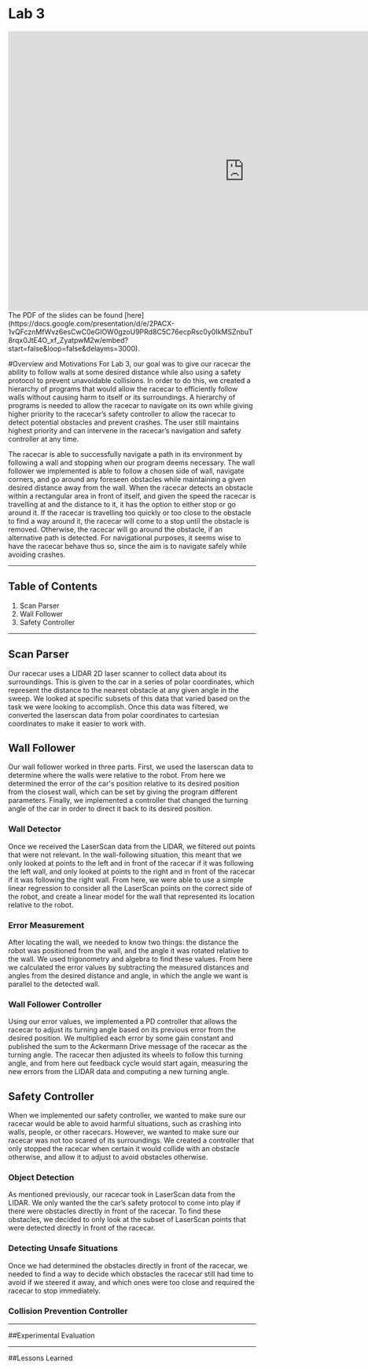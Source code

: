 # Lab 3
<iframe src="https://docs.google.com/presentation/d/e/2PACX-1vQFcznMfWvz6esCwC0eGIOW0gzoU9PRd8C5C76ecpRsc0y0IkMSZnbuT8rqx0JtE4O_xf_ZyatpwM2w/embed?start=false&loop=false&delayms=3000" frameborder="0" width="960" height="569" allowfullscreen="true" mozallowfullscreen="true" webkitallowfullscreen="true"></iframe>
The PDF of the slides can be found [here](https://docs.google.com/presentation/d/e/2PACX-1vQFcznMfWvz6esCwC0eGIOW0gzoU9PRd8C5C76ecpRsc0y0IkMSZnbuT8rqx0JtE4O_xf_ZyatpwM2w/embed?start=false&loop=false&delayms=3000).

#Overview and Motivations
For Lab 3, our goal was to give our racecar the ability to follow walls at some desired distance while also using a safety protocol to prevent unavoidable collisions. In order to do this, we created a hierarchy of programs that would allow the racecar to efficiently follow walls without causing harm to itself or its surroundings. A hierarchy of programs is needed to allow the racecar to navigate on its own while giving higher priority to the racecar’s safety controller to allow the racecar to detect potential obstacles and prevent crashes. The user still maintains highest priority and can intervene in the racecar’s navigation and safety controller at any time. 

The racecar is able to successfully navigate a path in its environment by following a wall and stopping when our program deems necessary. The wall follower we implemented is able to follow a chosen side of wall, navigate corners, and go around any foreseen obstacles while maintaining a given desired distance away from the wall. When the racecar detects an obstacle within a rectangular area in front of itself, and given the speed the racecar is travelling at and the distance to it, it has the option to either stop or go around it. If the racecar is travelling too quickly or too close to the obstacle to find a way around it, the racecar will come to a stop until the obstacle is removed. Otherwise, the racecar will go around the obstacle, if an alternative path is detected. For navigational purposes, it seems wise to have the racecar behave thus so, since the aim is to navigate safely while avoiding crashes.

***

## Table of Contents
1. Scan Parser
2. Wall Follower
3. Safety Controller

***

## Scan Parser
Our racecar uses a LIDAR 2D laser scanner to collect data about its surroundings. This is given to the car in a series of polar coordinates, which represent the distance to the nearest obstacle at any given angle in the sweep. We looked at specific subsets of this data that varied based on the task we were looking to accomplish. Once this data was filtered, we converted the laserscan data from polar coordinates to cartesian coordinates to make it easier to work with.

## Wall Follower
Our wall follower worked in three parts. First, we used the laserscan data to determine where the walls were relative to the robot. From here we determined the error of the car's position relative to its desired position from the closest wall, which can be set by giving the program different parameters. Finally, we implemented a controller that changed the turning angle of the car in order to direct it back to its desired position.

### Wall Detector
Once we received the LaserScan data from the LIDAR, we filtered out points that were not relevant. In the wall-following situation, this meant that we only looked at points to the left and in front of the racecar if it was following the left wall, and only looked at points to the right and in front of the racecar if it was following the right wall. From here, we were able to use a simple linear regression to consider all the LaserScan points on the correct side of the robot, and create a linear model for the wall that represented its location relative to the robot.

### Error Measurement
After locating the wall, we needed to know two things: the distance the robot was positioned from the wall, and the angle it was rotated relative to the wall. We used trigonometry and algebra to find these values. From here we calculated the error values by subtracting the measured distances and angles from the desired distance and angle, in which the angle we want is parallel to the detected wall.

### Wall Follower Controller
Using our error values, we implemented a PD controller that allows the racecar to adjust its turning angle based on its previous error from the desired position. We multiplied each error by some gain constant and published the sum to the Ackermann Drive message of the racecar as the turning angle. The racecar then adjusted its wheels to follow this turning angle, and from here out feedback cycle would start again, measuring the new errors from the LIDAR data and computing a new turning angle. 

## Safety Controller
When we implemented our safety controller, we wanted to make sure our racecar would be able to avoid harmful situations, such as crashing into walls, people, or other racecars. However, we wanted to make sure our racecar was not too scared of its surroundings. We created a controller that only stopped the racecar when certain it would collide with an obstacle otherwise, and allow it to adjust to avoid obstacles otherwise.

### Object Detection
As mentioned previously, our racecar took in LaserScan data from the LIDAR. We only wanted the the car’s safety protocol to come into play if there were obstacles directly in front of the racecar. To find these obstacles, we decided to only look at the subset of LaserScan points that were detected directly in front of the racecar.

### Detecting Unsafe Situations
Once we had determined the obstacles directly in front of the racecar, we needed to find a way to decide which obstacles the racecar still had time to avoid if we steered it away, and which ones were too close and required the racecar to stop immediately. 

### Collision Prevention Controller

***

##Experimental Evaluation
***

##Lessons Learned

